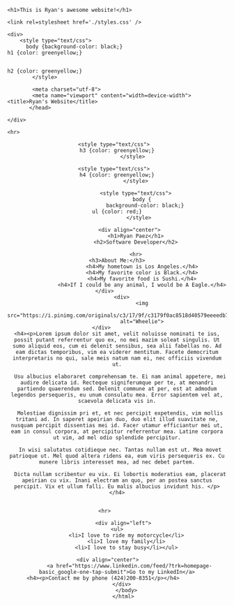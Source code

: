 <!DOCTYPE html>
<html language="en">
  <head>
    
    <h1>This is Ryan's awesome website!</h1>
    
    <link rel=stylesheet href='./styles.css' />

    <div>
        <style type="text/css">
          body {background-color: black;}    
    h1 {color: greenyellow;} 
       
                      
    h2 {color: greenyellow;}
            </style>            
            
            <meta charset="utf-8">
            <meta name="viewport" content="width=device-width">
    <title>Ryan's Website</title>
           </head>
       
    </div>
   
    <hr>    
  
  <body>
       <div>
             <div align="center">
            <style type="text/css">           
    h2 {color: greenyellow;}
            </style>            
        
              <style type="text/css">            
    h3 {color: greenyellow;}
              </style>
              
                <style type="text/css">              
    h4 {color: greenyellow;}
                </style>
                            
                <style type="text/css">
                    body {
                      background-color: black;}
    ul {color: red;}
                  </style>
               
            <div align="center">
                <h1>Ryan Paez</h1>
                <h2>Software Developer</h2>
              
                <hr>
    <h3>About Me:</h3>
                    <h4>My hometown is Los Angeles.</h4>
                    <h4>My favorite color is Black.</h4>
                    <h4>My favorite food is Sushi.</h4>
                    <h4>If I could be any animal, I would be A Eagle.</h4>
       </div>           
       <div>
                    <img
                    src="https://i.pinimg.com/originals/c3/17/9f/c3179f0ac8518d40579eeeedb745cf1d.jpg"
                    alt="Wheelie">
       </div>             
    <h4><p>Lorem ipsum dolor sit amet, velit noluisse nominati te ius, possit putant referrentur quo ex, no mei mazim soleat singulis. Ut sumo aliquid eos, cum ei delenit sensibus, sea alii fabellas no. Ad eam dictas temporibus, vim ea viderer mentitum. Facete democritum interpretaris no qui, sale meis natum nam ei, nec officiis vivendum ut.

      Usu albucius elaboraret comprehensam te. Ei nam animal appetere, mei audire delicata id. Recteque signiferumque per te, at menandri partiendo quaerendum sed. Delenit commune at per, est at admodum legendos persequeris, eu unum consulatu mea. Error sapientem vel at, scaevola delicata vis in.
      
      Molestiae dignissim pri et, et nec percipit expetendis, vim mollis tritani ad. In saperet apeirian duo, duo elit illud suavitate ne, nusquam percipit dissentias mei id. Facer utamur efficiantur mei ut, eam in consul corpora, at percipitur referrentur mea. Latine corpora ut vim, ad mel odio splendide percipitur.
      
      In wisi salutatus cotidieque nec. Tantas nullam est ut. Mea movet patrioque ut. Mel quod altera ridens ea, eum viris persequeris ex. Cu munere libris interesset mea, ad nec debet partem.
      
      Dicta nullam scribentur eu vix. Ei lobortis moderatius eam, placerat apeirian cu vix. Inani electram an quo, per an postea sanctus percipit. Vix et ullum falli. Eu malis albucius invidunt his. </p></h4>
      
    
    <hr>        
            
            <div align="left">    
    <ul>
          <li>I love to ride my motorcycle</li>
          <li>I love my family</li>
          <li>I love to stay busy</li></ul>
               
            <div align="center">              
            <a href="https://www.linkedin.com/feed/?trk=homepage-basic_google-one-tap-submit">Go to my LinkedIn</a>
    <h4><p>Contact me by phone (424)200-8351</p></h4>         
       </div>
          </body>
        </html>


